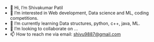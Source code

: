 - 👋 Hi, I’m Shivakumar Patil
- 👀 I’m interested in Web development, Data science and ML, coding competitions.
- 🌱 I’m currently learning Data structures, python, c++, java, ML.
- 💞️ I’m looking to collaborate on ...
- 📫 How to reach me via email: shivu9887@gmail.com

<!---
iamshiva003/iamshiva003 is a ✨ special ✨ repository because its `README.md` (this file) appears on your GitHub profile.
You can click the Preview link to take a look at your changes.
--->
